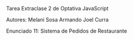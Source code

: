 Tarea Extraclase 2 de Optativa JavaScript

Autores:
Melani Sosa
Armando Joel Curra

Enunciado 11:
Sistema de Pedidos de Restaurante
